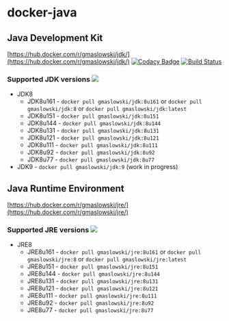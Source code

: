 docker-java
===========

## Java Development Kit
[https://hub.docker.com/r/gmaslowski/jdk/](https://hub.docker.com/r/gmaslowski/jdk/)
[![Codacy Badge](https://api.codacy.com/project/badge/Grade/66c3e94bec91483f89cdc79e47141d29)](https://www.codacy.com/app/gmaslowski/docker-java?utm_source=github.com&amp;utm_medium=referral&amp;utm_content=gmaslowski/docker-java&amp;utm_campaign=Badge_Grade)
[![Build Status](https://travis-ci.org/gmaslowski/docker-java.svg?branch=master)](https://travis-ci.org/gmaslowski/docker-java)

### Supported JDK versions [![](https://images.microbadger.com/badges/version/gmaslowski/jdk.svg)](https://microbadger.com/images/gmaslowski/jdk "Get your own version badge on microbadger.com")
* JDK8
  * JDK8u161 - ```docker pull gmaslowski/jdk:8u161``` or ```docker pull gmaslowski/jdk:8``` or ```docker pull gmaslowski/jdk:latest```
  * JDK8u151 - ```docker pull gmaslowski/jdk:8u151```
  * JDK8u144 - ```docker pull gmaslowski/jdk:8u144```
  * JDK8u131 - ```docker pull gmaslowski/jdk:8u131```
  * JDK8u121 - ```docker pull gmaslowski/jdk:8u121```
  * JDK8u111 - ```docker pull gmaslowski/jdk:8u111```
  * JDK8u92 - ```docker pull gmaslowski/jdk:8u92```
  * JDK8u77 - ```docker pull gmaslowski/jdk:8u77```
* JDK9 - ```docker pull gmaslowski/jdk:9``` (work in progress)

## Java Runtime Environment
[https://hub.docker.com/r/gmaslowski/jre/](https://hub.docker.com/r/gmaslowski/jre/)

### Supported JRE versions [![](https://images.microbadger.com/badges/version/gmaslowski/jre.svg)](https://microbadger.com/images/gmaslowski/jre "Get your own version badge on microbadger.com")
* JRE8
  * JRE8u161 - ```docker pull gmaslowski/jre:8u161``` or ```docker pull gmaslowski/jre:8``` or ```docker pull gmaslowski/jre:latest```
  * JRE8u151 - ```docker pull gmaslowski/jre:8u151```
  * JRE8u144 - ```docker pull gmaslowski/jre:8u144```
  * JRE8u131 - ```docker pull gmaslowski/jre:8u131```
  * JRE8u121 - ```docker pull gmaslowski/jre:8u121```
  * JRE8u111 - ```docker pull gmaslowski/jre:8u111```
  * JRE8u92 - ```docker pull gmaslowski/jre:8u92```
  * JRE8u77 - ```docker pull gmaslowski/jre:8u77```
